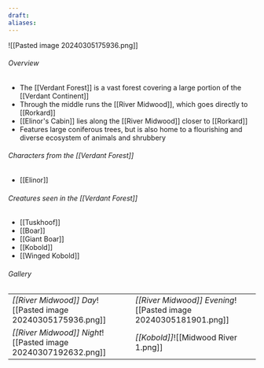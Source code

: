 ```yaml
---
draft: 
aliases:
---
```

![[Pasted image 20240305175936.png]]
###### Overview
- The [[Verdant Forest]] is a vast forest covering a large portion of the [[Verdant Continent]]
- Through the middle runs the [[River Midwood]], which goes directly to [[Rorkard]]
- [[Elinor's Cabin]] lies along the [[River Midwood]] closer to [[Rorkard]]
- Features large coniferous trees, but is also home to a flourishing and diverse ecosystem of animals and shrubbery
###### Characters from the [[Verdant Forest]]
- [[Elinor]]
###### Creatures seen in the [[Verdant Forest]]
- [[Tuskhoof]]
- [[Boar]]
- [[Giant Boar]]
- [[Kobold]]
- [[Winged Kobold]]
###### Gallery
|                                                               |                                                                 |
| ------------------------------------------------------------- | --------------------------------------------------------------- |
| *[[River Midwood]] Day*![[Pasted image 20240305175936.png]]   | *[[River Midwood]] Evening*![[Pasted image 20240305181901.png]] |
| *[[River Midwood]] Night*![[Pasted image 20240307192632.png]] | *[[Kobold]]*![[Midwood River 1.png]]                            |
